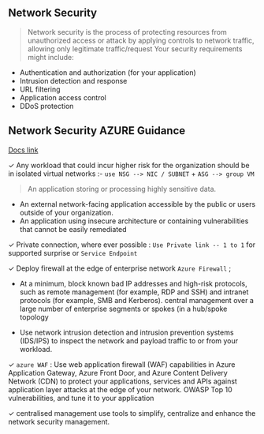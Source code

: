 ## Network Security
> Network security is the process of protecting resources from unauthorized access or attack by applying controls to network traffic, allowing only legitimate traffic/request
Your security requirements might include:

- Authentication and authorization (for your application)
- Intrusion detection and response
- URL filtering
- Application access control
- DDoS protection

## Network Security AZURE Guidance

[Docs link](https://docs.microsoft.com/en-us/security/benchmark/azure/security-controls-v3-network-security)

✓ Any workload that could incur higher risk for the organization should be in isolated virtual networks :- `use NSG --> NIC / SUBNET` + `ASG --> group VM` 
> An application storing or processing highly sensitive data.
- An external network-facing application accessible by the public or users outside of your organization.
- An application using insecure architecture or containing vulnerabilities that cannot be easily remediated

✓ Private connection, where ever possible : `Use Private link -- 1 to 1` for supported surprise or `Service Endpoint`

✓ Deploy firewall at the edge of enterprise network
`Azure Firewall` ; 
- At a minimum, block known bad IP addresses and high-risk protocols, such as remote management (for example, RDP and SSH) and intranet protocols (for example, SMB and Kerberos).
central management over a large number of enterprise segments or spokes (in a hub/spoke topology

- Use network intrusion detection and intrusion prevention systems (IDS/IPS) to inspect the network and payload traffic to or from your workload. 


✓ 
` azure WAF ` : Use web application firewall (WAF) capabilities in Azure Application Gateway, Azure Front Door, and Azure Content Delivery Network (CDN) to protect your applications, services and APIs against application layer attacks at the edge of your network.
OWASP Top 10 vulnerabilities, and tune it to your application

✓ centralised management
use tools to simplify, centralize and enhance the network security management. 


